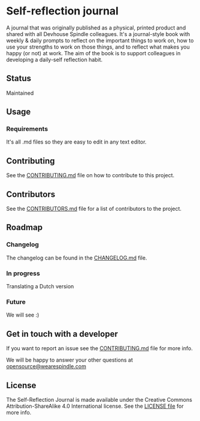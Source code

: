 # Self-reflection journal

A journal that was originally published as a physical, printed product and shared with all Devhouse Spindle colleagues.
It's a journal-style book with weekly & daily prompts to reflect on the important things to work on, how to use your strengths to work on those things, and to reflect what makes you happy (or not) at work. The aim of the book is to support colleagues in developing a daily-self reflection habit. 

## Status

Maintained

## Usage

### Requirements

It's all .md files so they are easy to edit in any text editor.

## Contributing

See the [CONTRIBUTING.md](CONTRIBUTING.md) file on how to contribute to this project.

## Contributors

See the [CONTRIBUTORS.md](CONTRIBUTORS.md) file for a list of contributors to the project.

## Roadmap

### Changelog

The changelog can be found in the [CHANGELOG.md](CHANGELOG.md) file.

### In progress

Translating a Dutch version

### Future

We will see :) 

## Get in touch with a developer

If you want to report an issue see the [CONTRIBUTING.md](CONTRIBUTING.md) file for more info.

We will be happy to answer your other questions at opensource@wearespindle.com

## License

The Self-Reflection Journal is made available under the Creative Commons Attribution-ShareAlike 4.0 International license. See the [LICENSE file](LICENSE) for more info.
